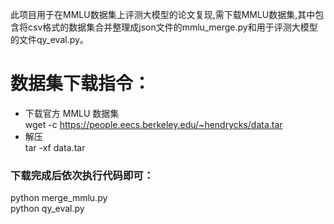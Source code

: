 此项目用于在MMLU数据集上评测大模型的论文复现,需下载MMLU数据集,其中包含将csv格式的数据集合并整理成json文件的mmlu_merge.py和用于评测大模型的文件qy_eval.py。
# 数据集下载指令：
* 下载官方 MMLU 数据集  
wget -c https://people.eecs.berkeley.edu/~hendrycks/data.tar
* 解压  
tar -xf data.tar

### 下载完成后依次执行代码即可：  
python merge_mmlu.py  
python qy_eval.py
